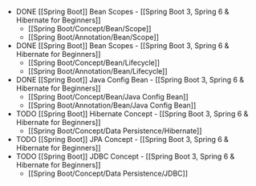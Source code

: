 - DONE [[Spring Boot]] Bean Scopes - [[Spring Boot 3, Spring 6 & Hibernate for Beginners]]
	- [[Spring Boot/Concept/Bean/Scope]]
	- [[Spring Boot/Annotation/Bean/Scope]]
- DONE [[Spring Boot]] Bean Scopes - [[Spring Boot 3, Spring 6 & Hibernate for Beginners]]
	- [[Spring Boot/Concept/Bean/Lifecycle]]
	- [[Spring Boot/Annotation/Bean/Lifecycle]]
- DONE [[Spring Boot]] Java Config Bean - [[Spring Boot 3, Spring 6 & Hibernate for Beginners]]
	- [[Spring Boot/Concept/Bean/Java Config Bean]]
	- [[Spring Boot/Annotation/Bean/Java Config Bean]]
- TODO [[Spring Boot]] Hibernate Concept - [[Spring Boot 3, Spring 6 & Hibernate for Beginners]]
	- [[Spring Boot/Concept/Data Persistence/Hibernate]]
- TODO [[Spring Boot]] JPA Concept - [[Spring Boot 3, Spring 6 & Hibernate for Beginners]]
- TODO [[Spring Boot]] JDBC Concept - [[Spring Boot 3, Spring 6 & Hibernate for Beginners]]
	- [[Spring Boot/Concept/Data Persistence/JDBC]]
